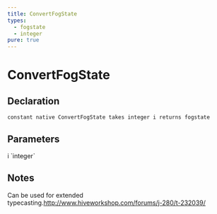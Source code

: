 ```yaml
---
title: ConvertFogState
types:
  - fogstate
  - integer
pure: true
---
```


# ConvertFogState

## Declaration

```
constant native ConvertFogState takes integer i returns fogstate
```

## Parameters
<dl>
  <dt>i `integer`</dt>
  <dd></dd>
</dl>

## Notes 
Can be used for extended typecasting.<http://www.hiveworkshop.com/forums/j-280/t-232039/>